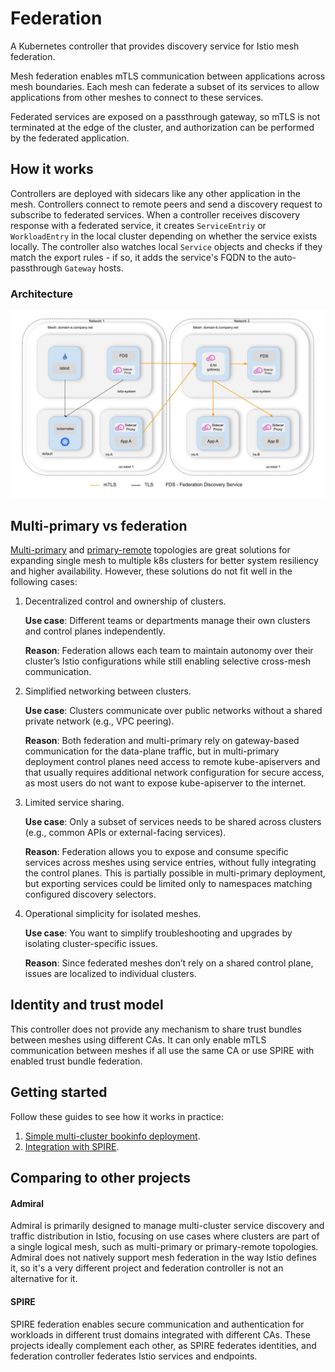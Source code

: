 # Federation

A Kubernetes controller that provides discovery service for Istio mesh federation.

Mesh federation enables mTLS communication between applications across mesh boundaries.
Each mesh can federate a subset of its services to allow applications from other meshes to connect to these services.

Federated services are exposed on a passthrough gateway, so mTLS is not terminated at the edge of the cluster,
and authorization can be performed by the federated application.

## How it works

Controllers are deployed with sidecars like any other application in the mesh. Controllers connect to remote peers
and send a discovery request to subscribe to federated services.
When a controller receives discovery response with a federated service, it creates `ServiceEntriy` or `WorkloadEntry`
in the local cluster depending on whether the service exists locally.
The controller also watches local `Service` objects and checks if they match the export rules - if so,
it adds the service's FQDN to the auto-passthrough `Gateway` hosts.

### Architecture

![architecture](docs/img/architecture.jpg)

## Multi-primary vs federation

[Multi-primary](https://istio.io/latest/docs/setup/install/multicluster/multi-primary_multi-network/) and
[primary-remote](https://istio.io/latest/docs/setup/install/multicluster/primary-remote_multi-network/) topologies
are great solutions for expanding single mesh to multiple k8s clusters for better system resiliency and higher availability.
However, these solutions do not fit well in the following cases:

1. Decentralized control and ownership of clusters.

    **Use case**: Different teams or departments manage their own clusters and control planes independently.

    **Reason**: Federation allows each team to maintain autonomy over their cluster’s Istio configurations while still enabling
    selective cross-mesh communication.

1. Simplified networking between clusters.

    **Use case**: Clusters communicate over public networks without a shared private network (e.g., VPC peering).

    **Reason**: Both federation and multi-primary rely on gateway-based communication for the data-plane traffic,
    but in multi-primary deployment control planes need access to remote kube-apiservers and that usually requires
    additional network configuration for secure access, as most users do not want to expose kube-apiserver to the internet.

1. Limited service sharing.

    **Use case**: Only a subset of services needs to be shared across clusters (e.g., common APIs or external-facing services).

    **Reason**: Federation allows you to expose and consume specific services across meshes using service entries, 
    without fully integrating the control planes. This is partially possible in multi-primary deployment, 
    but exporting services could be limited only to namespaces matching configured discovery selectors.

1. Operational simplicity for isolated meshes.

   **Use case**: You want to simplify troubleshooting and upgrades by isolating cluster-specific issues.

   **Reason**: Since federated meshes don’t rely on a shared control plane, issues are localized to individual clusters.

## Identity and trust model

This controller does not provide any mechanism to share trust bundles between meshes using different CAs.
It can only enable mTLS communication between meshes if all use the same CA or use SPIRE with enabled trust bundle federation.

## Getting started

Follow these guides to see how it works in practice:
1. [Simple multi-cluster bookinfo deployment](examples/README.md).
2. [Integration with SPIRE](examples/spire/README.md).

## Comparing to other projects

#### Admiral

Admiral is primarily designed to manage multi-cluster service discovery and traffic distribution in Istio,
focusing on use cases where clusters are part of a single logical mesh, such as multi-primary or primary-remote topologies.
Admiral does not natively support mesh federation in the way Istio defines it, so it's a very different project
and federation controller is not an alternative for it.

#### SPIRE

SPIRE federation enables secure communication and authentication for workloads in different trust domains integrated with different CAs.
These projects ideally complement each other, as SPIRE federates identities, and federation controller federates Istio services and endpoints.

